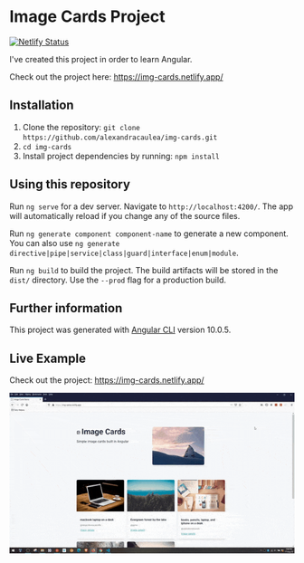 # Image Cards Project

[![Netlify Status](https://api.netlify.com/api/v1/badges/16fa076c-5dc2-4fb2-9c63-d0fe30b9d1dc/deploy-status)](https://app.netlify.com/sites/img-cards/deploys)

I've created this project in order to learn Angular.

Check out the project here: https://img-cards.netlify.app/

## Installation

1. Clone the repository: `git clone https://github.com/alexandracaulea/img-cards.git`
2. `cd img-cards`
3. Install project dependencies by running: `npm install`

## Using this repository

Run `ng serve` for a dev server. Navigate to `http://localhost:4200/`. The app will automatically reload if you change any of the source files.

Run `ng generate component component-name` to generate a new component. You can also use `ng generate directive|pipe|service|class|guard|interface|enum|module`.

Run `ng build` to build the project. The build artifacts will be stored in the `dist/` directory. Use the `--prod` flag for a production build.

## Further information

This project was generated with [Angular CLI](https://github.com/angular/angular-cli) version 10.0.5.

## Live Example

Check out the project: https://img-cards.netlify.app/

![Image cards project](image-cards.gif)
